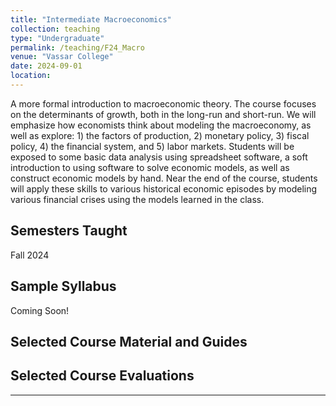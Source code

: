 ```yaml
---
title: "Intermediate Macroeconomics"
collection: teaching
type: "Undergraduate"
permalink: /teaching/F24_Macro
venue: "Vassar College"
date: 2024-09-01
location: 
---
```

A more formal introduction to macroeconomic theory. The course focuses on the determinants of growth, both in the long-run and short-run. We will emphasize how economists think about modeling the macroeconomy, as well as explore: 1) the factors of production, 2) monetary policy, 3) fiscal policy, 4) the financial system, and 5) labor markets. Students will be exposed to some basic data analysis using spreadsheet software, a soft introduction to using software to solve economic models, as well as construct economic models by hand. Near the end of the course, students will apply these skills to various historical economic episodes by modeling various financial crises using the models learned in the class.

## Semesters Taught 
Fall 2024

## Sample Syllabus
Coming Soon! 

## Selected Course Material and Guides

## Selected Course Evaluations 

---